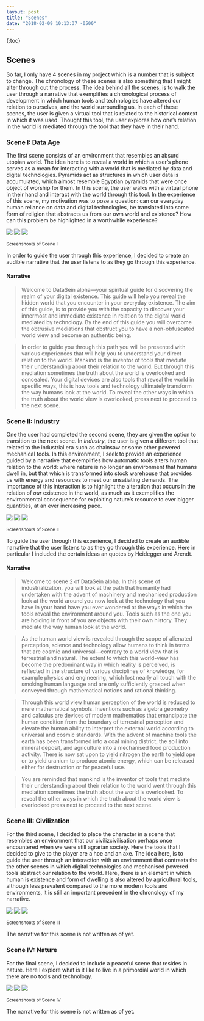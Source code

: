 ```yaml
---
layout: post
title: "Scenes"
date: "2018-02-09 10:13:37 -0500"
---
```


{:toc}


## Scenes

So far, I only have 4 scenes in my project which is a number that is subject to change. The chronology of these scenes is also something that I might alter through out the process. The idea behind all the scenes, is to walk the user through a narrative that exemplifies a chronological process of development in which human tools and technologies have altered our relation to ourselves, and the world surrounding us. In each of these scenes, the user is given a virtual tool that is related to the historical context in which it was used. Thought this tool, the user explores how one’s relation in the world is mediated through the tool that they have in their hand.

### Scene I: Data Age

The first scene consists of an environment that resembles an absurd utopian world. The idea here is to reveal a world in which a user’s phone serves as a mean for interacting with a world that is mediated by data and digital technologies. Pyramids act as structures in which user data is accumulated, which almost resemble Egyptian pyramids that were once object of worship for them. In this scene, the user walks with a virtual phone in their hand and interact with the world through this tool. In the experience of this scene, my motivation was to pose a question: can our everyday human reliance on data and digital technologies, be translated into some form of religion that abstracts us from our own world and existence? How can this problem be highlighted in a worthwhile experience?

![](/images/4-data-age1.jpg)
![](/images/4-data-age2.jpg)
![](/images/4-data-age3.jpg)

<sub> Screenshoots of Scene I</sub>

In order to guide the user through this experience, I decided to create an audible narrative that the user listens to as they go through this experience.


#### Narrative

> Welcome to Data$ein alpha—your spiritual guide for discovering the realm of your digital existence. This guide will help you reveal the hidden world that you encounter in your everyday existence. The aim of this guide, is to provide you with the capacity to discover your innermost and immediate existence in relation to the digital world mediated by technology. By the end of this guide you will overcome the obtrusive mediations that obstruct you to have a non-obfuscated world view and become an authentic being.

> In order to guide you through this path you will be presented with various experiences that will help you to understand your direct relation to the world. Mankind is the inventor of tools that mediate their understanding about their relation to the world. But through this mediation sometimes the truth about the world is overlooked and concealed. Your digital devices are also tools that reveal the world in specific ways, this is how tools and technology ultimately transform the way humans look at the world. To reveal the other ways in which the truth about the world view is overlooked, press next to proceed to the next scene.

### Scene II: Industry

One the user had completed the second scene, they are given the option to transition to the next scene. In *Industry*, the user is given a different tool that related to the industrial era such as chainsaw or some other powered mechanical tools. In this environment, I seek to provide an experience guided by a narrative that exemplifies how automatic tools alters human relation to the world: where nature is no longer an environment that humans dwell in, but that which is transformed into stock warehouse that provides us with energy and resources to meet our unsatiating demands. The importance of this interaction is to highlight the alteration that occurs in the relation of *our* existence in the world, as much as it exemplifies the environmental consequence for exploiting nature’s resource to ever bigger quantities, at an ever increasing pace.

![](/images/3-industry1.jpg)
![](/images/3-industry2.jpg)
![](/images/3-industry3.jpg)

<sub> Screenshoots of Scene II</sub>

To guide the user through this experience, I decided to create an audible narrative that the user listens to as they go through this experience. Here in particular I included the certain ideas an quotes by Heidegger and Arendt.

#### Narrative

> Welcome to scene 2 of Data$ein alpha. In this scene of industrialization, you will look at the path that humanity had undertaken with the advent of machinery and mechanised production look at the world around you now look at the technology that you have in your hand have you ever wondered at the ways in which the tools reveal the environment around you. Tools such as the one you are holding in front of you are objects with their own history. They mediate the way human look at the world.

> As the human world view is revealed through the scope of alienated perception, science and technology allow humans to think in terms that are cosmic and universal—contrary to a world view that is terrestrial and natural. The extent to which this world-view has become the predominant way in which reality is perceived, is reflected in the structure of various disciplines of knowledge, for example physics and engineering, which lost nearly all touch with the smoking human language and are only sufficiently grasped when conveyed through mathematical notions and rational thinking.

> Through this world view human perception of the world is reduced to mere  mathematical symbols. Inventions such as algebra geometry and calculus are devices of modern mathematics that emancipate the human condition from the boundary of terrestrial perception and elevate the human ability to interpret the external world according to universal and cosmic standards. With the advent of machine tools the earth has been transformed into a coal mining district, the soil into mineral deposit, and agriculture into a mechanised food production activity. Тhere is now sat upon to yield nitrogen the earth to yield оре or to yield uranium to produce atomic energy, which can be released either for destruction or for peaceful use.

> You are reminded that mankind is the inventor of tools that mediate their understanding about their relation to the world went through this mediation sometimes the truth about the world is overlooked. To reveal the other ways in which the truth about the world view is overlooked press next to proceed to the next scene.

### Scene III: Civilization

For the third scene, I decided to place the character in a scene that resembles an environment that our civilizcivilisation perhaps once encountered when we were still agrarian society. Here the tools that I decided to give to the player are a hoe and an axe. The idea here, is to guide the user through an interaction with an environment that contrasts the the other scenes in which digital technologies and mechanised powered tools abstract our relation to the world. Here, there is an element in which human is existence and form of dwelling is also altered by agricultural tools, although less prevalent compared to the more modern tools and environments, it is still an important precedent in the chronology of my narrative.

![](/images/2-civilization1.jpg)
![](/images/2-civilization2.jpg)
![](/images/2-civilization3.jpg)

<sub> Screenshoots of Scene III</sub>

The narrative for this scene is not written as of yet.

### Scene IV: Nature

For the final scene, I decided to include a peaceful scene that resides in nature. Here I explore what is it like to live in a primordial world in which there are no tools and technology.

![](/images/1-nature1.jpg)
![](/images/1-nature2.jpg)
![](/images/1-nature3.jpg)

<sub> Screenshoots of Scene IV</sub>

The narrative for this scene is not written as of yet.
